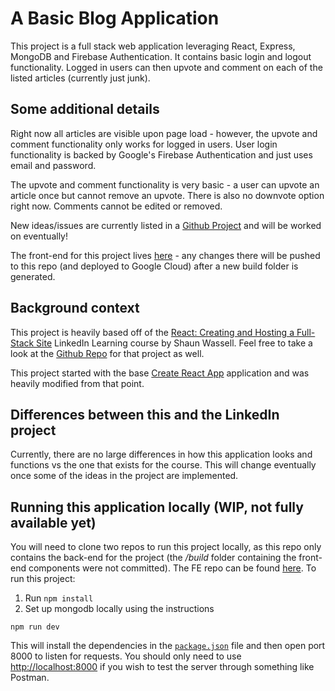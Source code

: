 # A Basic Blog Application

This project is a full stack web application leveraging React, Express, MongoDB and Firebase Authentication. It contains basic login and logout functionality. Logged in users can then upvote and comment on each of the listed articles (currently just junk).

## Some additional details

Right now all articles are visible upon page load - however, the upvote and comment functionality only works for logged in users. User login functionality is backed by Google's Firebase Authentication and just uses email and password.

The upvote and comment functionality is very basic - a user can upvote an article once but cannot remove an upvote. There is also no downvote option right now. Comments cannot be edited or removed.

New ideas/issues are currently listed in a [Github Project](https://github.com/users/vpatel22/projects/2) and will be worked on eventually!

The front-end for this project lives [here](https://github.com/vpatel22/my-blog-app-frontend) - any changes there will be pushed to this repo (and deployed to Google Cloud) after a new build folder is generated.

## Background context

This project is heavily based off of the [React: Creating and Hosting a Full-Stack Site](https://www.linkedin.com/learning/react-creating-and-hosting-a-full-stack-site-15153869?contextUrn=urn%3Ali%3AlyndaLearningPath%3A593715e0498e9e9be7fb8506&u=103733490) LinkedIn Learning course by Shaun Wassell. Feel free to take a look at the [Github Repo](https://github.com/LinkedInLearning/react-creating-and-hosting-a-full-stack-site-3209140) for that project as well.

This project started with the base [Create React App](https://github.com/facebook/create-react-app) application and was heavily modified from that point.

## Differences between this and the LinkedIn project

Currently, there are no large differences in how this application looks and functions vs the one that exists for the course. This will change eventually once some of the ideas in the project are implemented.

## Running this application locally (WIP, not fully available yet)

You will need to clone two repos to run this project locally, as this repo only contains the back-end for the project (the */build* folder containing the front-end components were not committed). The FE repo can be found [here](https://github.com/vpatel22/my-blog-app-frontend). To run this project:

1. Run `npm install`
2. Set up mongodb locally using the instructions 
```
npm run dev
```

This will install the dependencies in the [`package.json`](/my-blog-backend/package.json) file and then open port 8000 to listen for requests. You should only need to use [http://localhost:8000](http://localhost:8000) if you wish to test the server through something like Postman.
